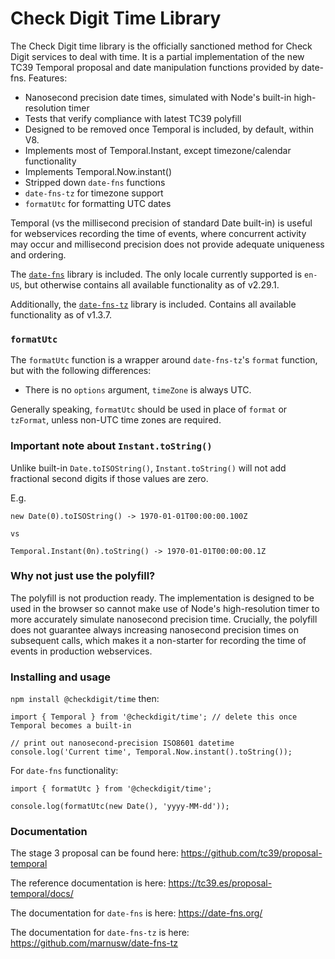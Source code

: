 # Check Digit Time Library

The Check Digit time library is the officially sanctioned method for Check Digit services to deal with time. It is a partial implementation of the new TC39 Temporal proposal
and date manipulation functions provided by date-fns. Features:

- Nanosecond precision date times, simulated with Node's built-in high-resolution timer
- Tests that verify compliance with latest TC39 polyfill
- Designed to be removed once Temporal is included, by default, within V8.
- Implements most of Temporal.Instant, except timezone/calendar functionality
- Implements Temporal.Now.instant()
- Stripped down `date-fns` functions
- `date-fns-tz` for timezone support
- `formatUtc` for formatting UTC dates

Temporal (vs the millisecond precision of standard Date built-in) is useful for webservices recording the time of events, where concurrent activity may occur and millisecond precision does not provide adequate uniqueness and ordering.

The [`date-fns`](https://date-fns.org) library is included. The only locale currently supported is `en-US`, but otherwise contains all
available functionality as of v2.29.1.

Additionally, the [`date-fns-tz`](https://github.com/marnusw/date-fns-tz) library is included. Contains all
available functionality as of v1.3.7.

### `formatUtc`

The `formatUtc` function is a wrapper around `date-fns-tz`'s `format` function, but with the following differences:

- There is no `options` argument, `timeZone` is always UTC.

Generally speaking, `formatUtc` should be used in place of `format` or `tzFormat`, unless non-UTC time zones are required.

### Important note about `Instant.toString()`

Unlike built-in `Date.toISOString()`, `Instant.toString()` will not add fractional second digits if those values are zero.

E.g.

```
new Date(0).toISOString() -> 1970-01-01T00:00:00.100Z

vs

Temporal.Instant(0n).toString() -> 1970-01-01T00:00:00.1Z
```

### Why not just use the polyfill?

The polyfill is not production ready. The implementation is designed to be used in the browser so cannot make use of Node's high-resolution timer to more accurately simulate nanosecond precision time. Crucially, the polyfill does not guarantee always increasing nanosecond precision times on subsequent calls, which makes it a non-starter for recording the time of events in production webservices.

### Installing and usage

`npm install @checkdigit/time` then:

```
import { Temporal } from '@checkdigit/time'; // delete this once Temporal becomes a built-in

// print out nanosecond-precision ISO8601 datetime
console.log('Current time', Temporal.Now.instant().toString());
```

For `date-fns` functionality:

```
import { formatUtc } from '@checkdigit/time';

console.log(formatUtc(new Date(), 'yyyy-MM-dd'));
```

### Documentation

The stage 3 proposal can be found here: https://github.com/tc39/proposal-temporal

The reference documentation is here: https://tc39.es/proposal-temporal/docs/

The documentation for `date-fns` is here: https://date-fns.org/

The documentation for `date-fns-tz` is here: https://github.com/marnusw/date-fns-tz
